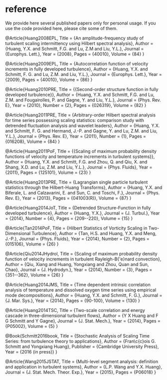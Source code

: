 # reference
We provide here several published papers only for personal usage. If you use the code provided here, please cite some of them.

@Article{Huang2008EPL,
  Title                    = {An amplitude-frequency study of turbulent scaling intermittency using Hilbert spectral analysis},
  Author                   = {Huang, Y.X. and Schmitt, F.G. and Lu, Z.M and Liu, Y.L.},
  Journal                  = {Europhys. Lett.},
  Year                     = {2008},
  Pages                    = {40010},
  Volume                   = {84}
}

@Article{Huang2009EPL,
  Title                    = {Autocorrelation function of velocity increments in fully developed turbulence},
  Author                   = {Huang, Y.X. and Schmitt, F. G. and Lu, Z.M. and Liu, Y.L.},
  Journal                  = {Europhys. Lett.},
  Year                     = {2009},
  Pages                    = {40010},
  Volume                   = {86}
}

@Article{Huang2010PRE,
  Title                    = {{Second-order structure function in fully developed turbulence}},
  Author                   = {Huang, Y.X. and Schmitt, F.G. and Lu, Z.M. and Fougairolles, P. and Gagne, Y. and Liu, Y.L.},
  Journal                  = {Phys. Rev. E},
  Year                     = {2010},
  Number                   = {2},
  Pages                    = {026319},
  Volume                   = {82}
}



@Article{Huang2011PRE,
  Title                    = {Arbitrary-order Hilbert spectral analysis for time series possessing scaling statistics: comparison study with detrended fluctuation analysis and wavelet leaders},
  Author                   = {Huang, Y.X. and Schmitt, F. G. and Hermand, J.-P. and Gagne, Y. and Lu, Z.M. and Liu, Y.L.},
  Journal                  = {Phys. Rev. E},
  Year                     = {2011},
  Number                   = {1},
  Pages                    = {016208},
  Volume                   = {84}
}


@Article{Huang2011PoF,
  Title                    = {{Scaling of maximum probability density functions of velocity and temperature increments in turbulent systems}},
  Author                   = {Huang, Y.X. and Schmitt, F.G. and Zhou, Q. and Qiu, X. and Shang, X.D. and Lu, Z.M. and Liu, Y.L.},
  Journal                  = {Phys. Fluids},
  Year                     = {2011},
  Pages                    = {125101},
  Volume                   = {23}
}


@Article{Huang2013PRE,
  Title                    = {Lagrangian single particle turbulent statistics through the Hilbert-Huang Transforms},
  Author                   = {Huang, Y.X. and Biferale, L. and Calzavarini, E. and Sun, C. and Toschi, F.},
  Journal                  = {Phys. Rev. E},
  Year                     = {2013},
  Pages                    = {041003(R)},
  Volume                   = {87}
}


@Article{Huang2014JoT,
  Title                    = {Detrended Structure-Function in fully developed turbulence},
  Author                   = {Huang, Y.X.},
  Journal                  = {J. Turbul.},
  Year                     = {2014},
  Number                   = {4},
  Pages                    = {209--220},
  Volume                   = {15}
}


@Article{Tan2014PoF,
  Title                    = {Hilbert Statistics of Vorticity Scaling in Two-Dimensional Turbulence},
  Author                   = {Tan, H.S. and Huang, Y.X. and Meng, J.-P.},
  Journal                  = {Phys. Fluids},
  Year                     = {2014},
  Number                   = {2},
  Pages                    = {015106},
  Volume                   = {26}
}


@Article{Qiu2014JHydrol,
  Title                    = {Scaling of maximum probability density function of velocity increments in turbulent Rayleigh-B{\'e}nard convection},
  Author                   = {Qiu, Xiang and Huang, Yongxiang and Zhou, Quan and Sun, Chao},
  Journal                  = {J. Hydrodyn.},
  Year                     = {2014},
  Number                   = {3},
  Pages                    = {351--362},
  Volume                   = {26}
}

@Article{Huang2014JMS,
  Title                    = {Time dependent intrinsic correlation analysis of temperature and dissolved oxygen time series using empirical mode decompositions},
  Author                   = {Huang, Y.X. and Schmitt, F. G.},
  Journal                  = {J. Mar. Sys.},
  Year                     = {2014},
  Pages                    = {90-100},
  Volume                   = {130}
}

@Article{Huang2014TSC,
  Title                    = {Two-scale correlation and energy cascade in three-dimensional turbulent flows},
  Author                   = {Y X Huang and F G Schmitt and Y Gagne},
  Journal                  = {J. Stat. Mech.},
  Year                     = {2014},
  Pages                    = {P05002},
  Volume                   = {5}
}

@Book{Schmitt2016book,
  Title                    = {Stochastic Analysis of Scaling Time Series: from turbulence theory to applications},
  Author                   = {Fran\c{c}ois G. Schmitt and Yongxiang Huang},
  Publisher                = {Cambridge University Press},
  Year                     = {2016 (in press)}
}

@Article{Wang2015JSTAT,
  Title                    = {Multi-level segment analysis: definition and application in turbulent systems},
  Author                   = {L.P. Wang and Y.X. Huang},
  Journal                  = {J. Stat. Mech. Theor. Exp.},
  Year                     = {2015},
  Pages                    = {P06018}
}

